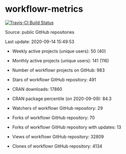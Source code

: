
<!-- README.md is generated from README.Rmd. Please edit that file -->
workflowr-metrics
=================

[![Travis-CI Build Status](https://travis-ci.org/workflowr/workflowr-metrics.svg?branch=master)](https://travis-ci.org/workflowr/workflowr-metrics)

Source: public GitHub repositories

Last update: 2020-09-14 15:49:53

-   Weekly active projects (unique users): 50 (40)

-   Monthly active projects (unique users): 141 (116)

-   Number of workflowr projects on GitHub: 983

-   Stars of workflowr GitHub repository: 491

-   CRAN downloads: 17860

-   CRAN package percentile (on 2020-09-09): 84.3

-   Watchers of workflowr GitHub repository: 29

-   Forks of workflowr GitHub repository: 70

-   Forks of workflowr GitHub repository with updates: 13

-   Views of workflowr GitHub repository: 32809

-   Clones of workflowr GitHub repository: 4134
